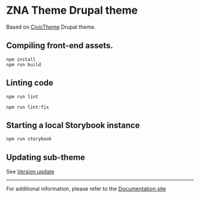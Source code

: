# ZNA Theme Drupal theme

Based on [CivicTheme](https://www.drupal.org/project/civictheme) Drupal theme.

## Compiling front-end assets.

    npm install
    npm run build

## Linting code

    npm run lint

    npm run lint:fix

## Starting a local Storybook instance

    npm run storybook

## Updating sub-theme

See [Version update](https://docs.civictheme.io/drupal-theme/version-update)

---

For additional information, please refer to
the [Documentation site](https://docs.civictheme.io/drupal-theme)
